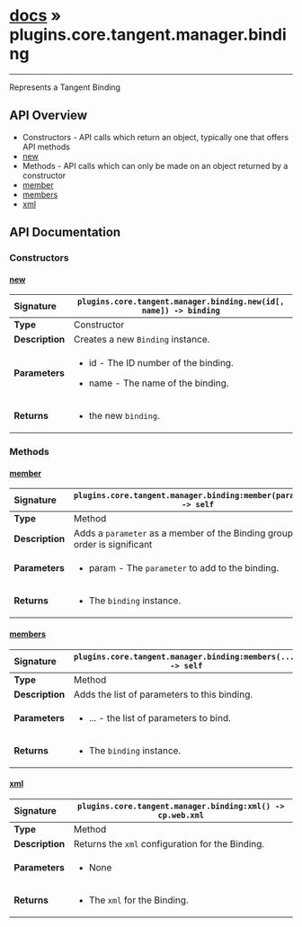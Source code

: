 # [docs](index.md) » plugins.core.tangent.manager.binding
---

Represents a Tangent Binding

## API Overview
* Constructors - API calls which return an object, typically one that offers API methods
 * [new](#new)
* Methods - API calls which can only be made on an object returned by a constructor
 * [member](#member)
 * [members](#members)
 * [xml](#xml)

## API Documentation

### Constructors

#### [new](#new)
| <span style="float: left;">**Signature**</span> | <span style="float: left;">`plugins.core.tangent.manager.binding.new(id[, name]) -> binding` </span>                                                          |
| -----------------------------------------------------|---------------------------------------------------------------------------------------------------------|
| **Type**                                             | Constructor                                                                                         |
| **Description**                                      | Creates a new `Binding` instance.                                                                                         |
| **Parameters**                                       | <ul><li>id        - The ID number of the binding.</li></ul><ul><li>name      - The name of the binding.</li></ul>   |
| **Returns**                                          | <ul><li>the new <code>binding</code>.</li></ul>            |

### Methods

#### [member](#member)
| <span style="float: left;">**Signature**</span> | <span style="float: left;">`plugins.core.tangent.manager.binding:member(parameter) -> self` </span>                                                          |
| -----------------------------------------------------|---------------------------------------------------------------------------------------------------------|
| **Type**                                             | Method                                                                                         |
| **Description**                                      | Adds a `parameter` as a member of the Binding group. The order is significant                                                                                         |
| **Parameters**                                       | <ul><li>param     - The <code>parameter</code> to add to the binding.</li></ul>   |
| **Returns**                                          | <ul><li>The <code>binding</code> instance.</li></ul>            |

#### [members](#members)
| <span style="float: left;">**Signature**</span> | <span style="float: left;">`plugins.core.tangent.manager.binding:members(...) -> self` </span>                                                          |
| -----------------------------------------------------|---------------------------------------------------------------------------------------------------------|
| **Type**                                             | Method                                                                                         |
| **Description**                                      | Adds the list of parameters to this binding.                                                                                         |
| **Parameters**                                       | <ul><li>...   - the list of parameters to bind.</li></ul>   |
| **Returns**                                          | <ul><li>The <code>binding</code> instance.</li></ul>            |

#### [xml](#xml)
| <span style="float: left;">**Signature**</span> | <span style="float: left;">`plugins.core.tangent.manager.binding:xml() -> cp.web.xml` </span>                                                          |
| -----------------------------------------------------|---------------------------------------------------------------------------------------------------------|
| **Type**                                             | Method                                                                                         |
| **Description**                                      | Returns the `xml` configuration for the Binding.                                                                                         |
| **Parameters**                                       | <ul><li>None</li></ul>   |
| **Returns**                                          | <ul><li>The <code>xml</code> for the Binding.</li></ul>            |

